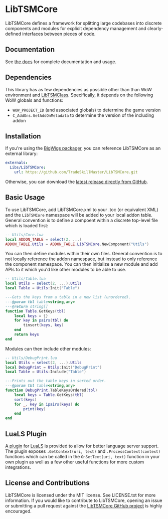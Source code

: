 # LibTSMCore

LibTSMCore defines a framework for splitting large codebases into discrete components and modules
for explicit dependency management and clearly-defined interfaces between pieces of code.

## Documentation

See [the docs](https://tradeskillmaster.github.io/LibTSMCore) for complete documentation and usage.

## Dependencies

This library has as few dependencies as possible other than than WoW environment and
[LibTSMClass](https://github.com/TradeSkillMaster/LibTSMClass). Specifically, it depends on the
following WoW globals and functions:

* `WOW_PROJECT_ID` (and associated globals) to determine the game version
* `C_AddOns.GetAddOnMetadata` to determine the version of the including addon

## Installation

If you're using the [BigWigs packager](https://github.com/BigWigsMods/packager), you can reference
LibTSMCore as an external library:

```yaml
externals:
  Libs/LibTSMCore:
    url: https://github.com/TradeSkillMaster/LibTSMCore.git
```

Otherwise, you can download the
[latest release directly from GitHub](https://github.com/TradeSkillMaster/LibTSMCore/releases).

## Basic Usage

To use LibTSMCore, add LibTSMCore.xml to your .toc (or equivalent XML) and the `LibTSMCore`
namespace will be added to your local addon table. General convention is to define a compoent
within a discrete top-level file which is loaded first:

```lua
-- Utils/Core.lua
local ADDON_TABLE = select(2, ...)
ADDON_TABLE.Utils = ADDON_TABLE.LibTSMCore.NewComponent("Utils")
```

You can then define modules within their own files. General convention is to not locally reference
the addon namespace, but instead to only reference the component namespace. You can then initialize
a new module and add APIs to it which you'd like other modules to be able to use.

```lua
-- Utils/Table.lua
local Utils = select(2, ...).Utils
local Table = Utils:Init("Table")

---Gets the keys from a table in a new list (unordered).
---@param tbl table<string,any>
---@return string[]
function Table.GetKeys(tbl)
    local keys = {}
	for key in pairs(tbl) do
        tinsert(keys, key)
	end
    return keys
end
```

Modules can then include other modules:

```lua
-- Utils/DebugPrint.lua
local Utils = select(2, ...).Utils
local DebugPrint = Utils:Init("DebugPrint")
local Table = Utils:Include("Table")

---Prints out the table keys in sorted order.
---@param tbl table<string,any>
function DebugPrint.TableKeysOrdered(tbl)
    local keys = Table.GetKeys(tbl)
    sort(keys)
    for _, key in ipairs(keys) do
        print(key)
    end
end
```

## LuaLS Plugin

A [plugin](LuaLSPlugin/LibTSMCoreLuaLSPlugin.lua) for
[LuaLS](https://github.com/LuaLS/lua-language-server) is provided to allow for better language
server support. The plugin exposes `.GetContext(uri, text)` and `.ProcessContext(context)`
functions which can be called in the `OnSetText(uri, text)` function in your own plugin as well as
a few other useful functions for more custom integrations.

## License and Contributions

LibTSMCore is licensed under the MIT license. See LICENSE.txt for more information. If you would
like to contribute to LibTSMCore, opening an issue or submitting a pull request against the
[LibTSMCore GitHub project](https://github.com/TradeSkillMaster/LibTSMCore) is highly encouraged.
